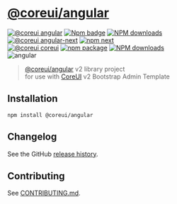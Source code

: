 # [@coreui/angular](https://coreui.io/angular)

[![@coreui angular](https://img.shields.io/badge/@coreui%20-angular-lightgrey.svg?style=flat-square)](https://github.com/coreui/coreui-angular)
[![Npm badge](https://img.shields.io/npm/v/@coreui/angular.svg)][npm]
[![NPM downloads][npm-download]][npm]  
[![@coreui angular-next](https://img.shields.io/badge/@coreui%20-angular@next-lightgrey.svg?style=flat-square)](https://github.com/coreui/coreui-angular)
[![npm next][npm-next]][npm]  
[![@coreui coreui](https://img.shields.io/badge/@coreui%20-coreui-lightgrey.svg?style=flat-square)](https://github.com/coreui/coreui)
[![npm package][npm-coreui-badge]][npm-coreui]
[![NPM downloads][npm-coreui-download]][npm-coreui]    
![angular](https://img.shields.io/badge/angular-^7.2.6-lightgrey.svg?style=flat-square)  

[npm-next]: https://img.shields.io/npm/v/@coreui/angular/next.png?style=flat-square
[npm]: https://www.npmjs.com/package/@coreui/angular
[npm-download]: https://img.shields.io/npm/dm/@coreui/angular.svg?style=flat-square
[npm-coreui]: https://www.npmjs.com/package/@coreui/coreui
[npm-coreui-badge]: https://img.shields.io/npm/v/@coreui/coreui.png?style=flat-square
[npm-coreui-download]: https://img.shields.io/npm/dm/@coreui/coreui.svg?style=flat-square

> [@coreui/angular](https://coreui.io/angular) v2 library project  
> for use with [CoreUI](https://coreui.io/angular/) v2 Bootstrap Admin Template

## Installation
```
npm install @coreui/angular
```

## Changelog

See the GitHub [release history](https://github.com/coreui/coreui-angular/releases).

## Contributing

See [CONTRIBUTING.md](https://github.com/coreui/coreui-angular/blob/master/CONTRIBUTING.md).

